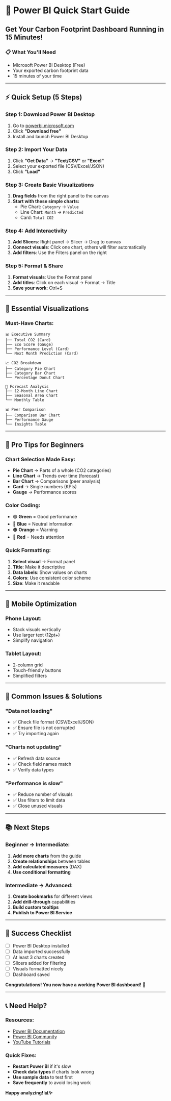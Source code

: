 # 🚀 Power BI Quick Start Guide
## Get Your Carbon Footprint Dashboard Running in 15 Minutes!

### 📋 **What You'll Need**
- Microsoft Power BI Desktop (Free)
- Your exported carbon footprint data
- 15 minutes of your time

---

## ⚡ **Quick Setup (5 Steps)**

### **Step 1: Download Power BI Desktop**
1. Go to [powerbi.microsoft.com](https://powerbi.microsoft.com/desktop/)
2. Click **"Download free"**
3. Install and launch Power BI Desktop

### **Step 2: Import Your Data**
1. Click **"Get Data"** → **"Text/CSV"** or **"Excel"**
2. Select your exported file (CSV/Excel/JSON)
3. Click **"Load"**

### **Step 3: Create Basic Visualizations**
1. **Drag fields** from the right panel to the canvas
2. **Start with these simple charts:**
   - Pie Chart: `Category` → `Value`
   - Line Chart: `Month` → `Predicted`
   - Card: `Total CO2`

### **Step 4: Add Interactivity**
1. **Add Slicers**: Right panel → Slicer → Drag to canvas
2. **Connect visuals**: Click one chart, others will filter automatically
3. **Add filters**: Use the Filters panel on the right

### **Step 5: Format & Share**
1. **Format visuals**: Use the Format panel
2. **Add titles**: Click on each visual → Format → Title
3. **Save your work**: Ctrl+S

---

## 🎯 **Essential Visualizations**

### **Must-Have Charts:**
```
📊 Executive Summary
├── Total CO2 (Card)
├── Eco Score (Gauge)  
├── Performance Level (Card)
└── Next Month Prediction (Card)

📈 CO2 Breakdown
├── Category Pie Chart
├── Category Bar Chart
└── Percentage Donut Chart

📅 Forecast Analysis
├── 12-Month Line Chart
├── Seasonal Area Chart
└── Monthly Table

📊 Peer Comparison
├── Comparison Bar Chart
├── Performance Gauge
└── Insights Table
```

---

## 🔧 **Pro Tips for Beginners**

### **Chart Selection Made Easy:**
- **Pie Chart** → Parts of a whole (CO2 categories)
- **Line Chart** → Trends over time (forecast)
- **Bar Chart** → Comparisons (peer analysis)
- **Card** → Single numbers (KPIs)
- **Gauge** → Performance scores

### **Color Coding:**
- 🟢 **Green** = Good performance
- 🔵 **Blue** = Neutral information
- 🟠 **Orange** = Warning
- 🔴 **Red** = Needs attention

### **Quick Formatting:**
1. **Select visual** → Format panel
2. **Title**: Make it descriptive
3. **Data labels**: Show values on charts
4. **Colors**: Use consistent color scheme
5. **Size**: Make it readable

---

## 📱 **Mobile Optimization**

### **Phone Layout:**
- Stack visuals vertically
- Use larger text (12pt+)
- Simplify navigation

### **Tablet Layout:**
- 2-column grid
- Touch-friendly buttons
- Simplified filters

---

## 🚨 **Common Issues & Solutions**

### **"Data not loading"**
- ✅ Check file format (CSV/Excel/JSON)
- ✅ Ensure file is not corrupted
- ✅ Try importing again

### **"Charts not updating"**
- ✅ Refresh data source
- ✅ Check field names match
- ✅ Verify data types

### **"Performance is slow"**
- ✅ Reduce number of visuals
- ✅ Use filters to limit data
- ✅ Close unused visuals

---

## 📚 **Next Steps**

### **Beginner → Intermediate:**
1. **Add more charts** from the guide
2. **Create relationships** between tables
3. **Add calculated measures** (DAX)
4. **Use conditional formatting**

### **Intermediate → Advanced:**
1. **Create bookmarks** for different views
2. **Add drill-through** capabilities
3. **Build custom tooltips**
4. **Publish to Power BI Service**

---

## 🎉 **Success Checklist**

- [ ] Power BI Desktop installed
- [ ] Data imported successfully
- [ ] At least 3 charts created
- [ ] Slicers added for filtering
- [ ] Visuals formatted nicely
- [ ] Dashboard saved

**Congratulations! You now have a working Power BI dashboard!** 🚀

---

## 📞 **Need Help?**

### **Resources:**
- [Power BI Documentation](https://docs.microsoft.com/en-us/power-bi/)
- [Power BI Community](https://community.powerbi.com/)
- [YouTube Tutorials](https://www.youtube.com/c/MicrosoftPowerBI)

### **Quick Fixes:**
- **Restart Power BI** if it's slow
- **Check data types** if charts look wrong
- **Use sample data** to test first
- **Save frequently** to avoid losing work

**Happy analyzing! 📊✨**
